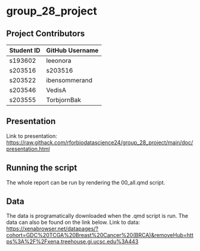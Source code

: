 # group_28_project

## Project Contributors
| **Student ID** | **GitHub Username** |
|----------------|----------------------|
| s193602        | leeonora             |
| s203516        | s203516              |
| s203522        | ibensommerand        |
| s203546        | VedisA               |
| s203555        | TorbjornBak          |

## Presentation
Link to presentation: https://raw.githack.com/rforbiodatascience24/group_28_project/main/doc/presentation.html

## Running the script
The whole report can be run by rendering the 00_all.qmd script.
## Data
The data is programatically downloaded when the .qmd script is run. The data can also be found on the link below.
Link to data: https://xenabrowser.net/datapages/?cohort=GDC%20TCGA%20Breast%20Cancer%20(BRCA)&removeHub=https%3A%2F%2Fxena.treehouse.gi.ucsc.edu%3A443
